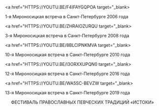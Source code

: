 <a href="HTTPS://YOUTU.BE/F4IFAYGQPOA target="_blank><div class="event-title"><span class="event-time"></span> 1-я Мироносицкая встреча в Санкт-Петербурге 2006 года</div><P></p></a>
<P>

<a href="HTTPS://YOUTU.BE/ZHRAIOZURQU target="_blank><div class="event-title"><span class="event-time"></span> 3-я Мироносицкая встреча в Санкт-Петербурге 2008 года</div><P></p></a>



<a href="HTTPS://YOUTU.BE/8BLCIPNKMVA target="_blank><div class="event-title"><span class="event-time"></span> 10-я Мироносицкая встреча в Санкт-Петербурге 2010 года</div><P></p></a>

<a href="HTTPS://YOUTU.BE/I3ORXXUPQN0 target="_blank><div class="event-title"><span class="event-time"></span> 12-я Мироносицкая встреча в Санкт-Петербурге 2016 года</div><P></p></a>

<a href="HTTPS://YOUTU.BE/WA5SC-BEVZW target="_blank><div class="event-title"><span class="event-time"></span> 13-я Мироносицкая встреча в Санкт-Петербурге 2019 года</div><P></p></a>




<p><center>ФЕСТИВАЛЬ ПРАВОСЛАВНЫХ ПЕВЧЕСКИХ ТРАДИЦИЙ  «ИСТОКИ»</center></p>

